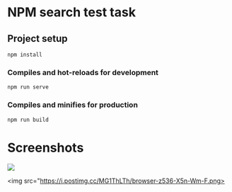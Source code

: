 # NPM search test task

## Project setup
```
npm install
```

### Compiles and hot-reloads for development
```
npm run serve
```

### Compiles and minifies for production
```
npm run build
```
  
  
# Screenshots  
<img src="https://i.postimg.cc/FzMw5T1B/browser-Usglsq3-Tf0.png">
  
<img src="https://i.postimg.cc/MG1ThLTh/browser-z536-X5n-Wm-F.png>
  
